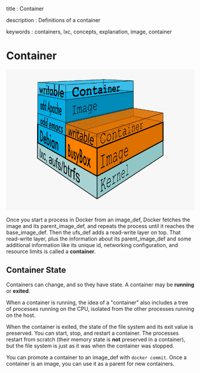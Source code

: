 title
:   Container

description
:   Definitions of a container

keywords
:   containers, lxc, concepts, explanation, image, container

Container
=========

![image](images/docker-filesystems-busyboxrw.png)

Once you start a process in Docker from an image\_def, Docker fetches
the image and its parent\_image\_def, and repeats the process until it
reaches the base\_image\_def. Then the ufs\_def adds a read-write layer
on top. That read-write layer, plus the information about its
parent\_image\_def and some additional information like its unique id,
networking configuration, and resource limits is called a **container**.

Container State
---------------

Containers can change, and so they have state. A container may be
**running** or **exited**.

When a container is running, the idea of a "container" also includes a
tree of processes running on the CPU, isolated from the other processes
running on the host.

When the container is exited, the state of the file system and its exit
value is preserved. You can start, stop, and restart a container. The
processes restart from scratch (their memory state is **not** preserved
in a container), but the file system is just as it was when the
container was stopped.

You can promote a container to an image\_def with `docker commit`. Once
a container is an image, you can use it as a parent for new containers.
